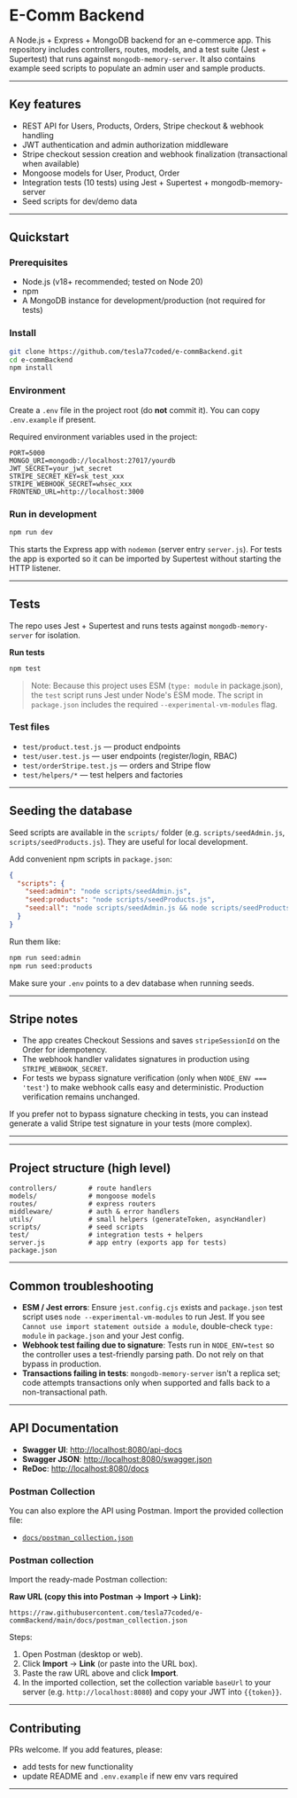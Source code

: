 # E-Comm Backend

A Node.js + Express + MongoDB backend for an e-commerce app. This repository includes controllers, routes, models, and a test suite (Jest + Supertest) that runs against `mongodb-memory-server`. It also contains example seed scripts to populate an admin user and sample products.

---

## Key features

* REST API for Users, Products, Orders, Stripe checkout & webhook handling
* JWT authentication and admin authorization middleware
* Stripe checkout session creation and webhook finalization (transactional when available)
* Mongoose models for User, Product, Order
* Integration tests (10 tests) using Jest + Supertest + mongodb-memory-server
* Seed scripts for dev/demo data

---

## Quickstart

### Prerequisites

* Node.js (v18+ recommended; tested on Node 20)
* npm
* A MongoDB instance for development/production (not required for tests)

### Install

```bash
git clone https://github.com/tesla77coded/e-commBackend.git
cd e-commBackend
npm install
```

### Environment

Create a `.env` file in the project root (do **not** commit it). You can copy `.env.example` if present.

Required environment variables used in the project:

```
PORT=5000
MONGO_URI=mongodb://localhost:27017/yourdb
JWT_SECRET=your_jwt_secret
STRIPE_SECRET_KEY=sk_test_xxx
STRIPE_WEBHOOK_SECRET=whsec_xxx
FRONTEND_URL=http://localhost:3000
```


### Run in development

```bash
npm run dev
```

This starts the Express app with `nodemon` (server entry `server.js`). For tests the app is exported so it can be imported by Supertest without starting the HTTP listener.

---

## Tests

The repo uses Jest + Supertest and runs tests against `mongodb-memory-server` for isolation.

**Run tests**

```bash
npm test
```

> Note: Because this project uses ESM (`type: module` in package.json), the `test` script runs Jest under Node's ESM mode. The script in `package.json` includes the required `--experimental-vm-modules` flag.

### Test files

* `test/product.test.js` — product endpoints
* `test/user.test.js` — user endpoints (register/login, RBAC)
* `test/orderStripe.test.js` — orders and Stripe flow
* `test/helpers/*` — test helpers and factories

---

## Seeding the database

Seed scripts are available in the `scripts/` folder (e.g. `scripts/seedAdmin.js`, `scripts/seedProducts.js`). They are useful for local development.

Add convenient npm scripts in `package.json`:

```json
{
  "scripts": {
    "seed:admin": "node scripts/seedAdmin.js",
    "seed:products": "node scripts/seedProducts.js",
    "seed:all": "node scripts/seedAdmin.js && node scripts/seedProducts.js"
  }
}
```

Run them like:

```bash
npm run seed:admin
npm run seed:products
```

Make sure your `.env` points to a dev database when running seeds.

---

## Stripe notes

* The app creates Checkout Sessions and saves `stripeSessionId` on the Order for idempotency.
* The webhook handler validates signatures in production using `STRIPE_WEBHOOK_SECRET`.
* For tests we bypass signature verification (only when `NODE_ENV === 'test'`) to make webhook calls easy and deterministic. Production verification remains unchanged.

If you prefer not to bypass signature checking in tests, you can instead generate a valid Stripe test signature in your tests (more complex).

---
---

## Project structure (high level)

```
controllers/        # route handlers
models/             # mongoose models
routes/             # express routers
middleware/         # auth & error handlers
utils/              # small helpers (generateToken, asyncHandler)
scripts/            # seed scripts
test/               # integration tests + helpers
server.js           # app entry (exports app for tests)
package.json
```

---

## Common troubleshooting

* **ESM / Jest errors**: Ensure `jest.config.cjs` exists and `package.json` test script uses `node --experimental-vm-modules` to run Jest. If you see `Cannot use import statement outside a module`, double-check `type: module` in `package.json` and your Jest config.
* **Webhook test failing due to signature**: Tests run in `NODE_ENV=test` so the controller uses a test-friendly parsing path. Do not rely on that bypass in production.
* **Transactions failing in tests**: `mongodb-memory-server` isn't a replica set; code attempts transactions only when supported and falls back to a non-transactional path.

---
## API Documentation

- **Swagger UI**: [http://localhost:8080/api-docs](http://localhost:8080/api-docs)  
- **Swagger JSON**: [http://localhost:8080/swagger.json](http://localhost:8080/swagger.json)  
- **ReDoc**: [http://localhost:8080/docs](http://localhost:8080/docs)  

### Postman Collection

You can also explore the API using Postman. Import the provided collection file:

- [`docs/postman_collection.json`](./docs/postman_collection.json)


### Postman collection 

Import the ready-made Postman collection:

**Raw URL (copy this into Postman → Import → Link):**

`https://raw.githubusercontent.com/tesla77coded/e-commBackend/main/docs/postman_collection.json`

Steps:
1. Open Postman (desktop or web).
2. Click **Import** → **Link** (or paste into the URL box).
3. Paste the raw URL above and click **Import**.
4. In the imported collection, set the collection variable `baseUrl` to your server (e.g. `http://localhost:8080`) and copy your JWT into `{{token}}`.


---
## Contributing

PRs welcome. If you add features, please:

* add tests for new functionality
* update README and `.env.example` if new env vars required

---
